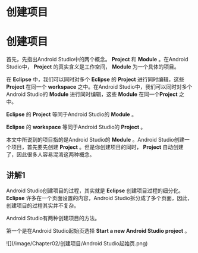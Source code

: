 # 创建项目

# **创建项目**

首先，先指出Android Studio中的两个概念。 **Project** 和 **Module** 。在Android Studio中， **Project** 的真实含义是工作空间， **Module** 为一个具体的项目。

在 **Eclipse** 中，我们可以同时对多个 **Eclipse** 的 **Project** 进行同时编辑，这些 **Project** 在同一个 **workspace** 之中。在Android Studio中，我们可以同时对多个Android Studio的 **Module** 进行同时编辑，这些 **Module** 在同一个**Project** 之中。

**Eclipse** 的 **Project** 等同于Android Studio的 **Module** 。

**Eclipse** 的 **workspace** 等同于Android Studio的 **Project** 。

本文中所说到的项目指的是Android Studio的 **Module** 。Android Studio创建一个项目，首先要先创建 **Project** 。但是你创建项目的同时， **Project** 自动创建了，因此很多人容易混淆这两种概念。

## **讲解1**

Android Studio创建项目的过程，其实就是 **Eclipse** 创建项目过程的细分化。 **Eclipse** 许多在一个页面设置的内容，Android Studio拆分成了多个页面，因此，创建项目的过程其实并不复杂。

Android Studio有两种创建项目的方法。

第一个是在Android Studio起始页选择 **Start a new Android Studio project** 。

![](/image/Chapter02/创建项目/Android Studio起始页.png)

